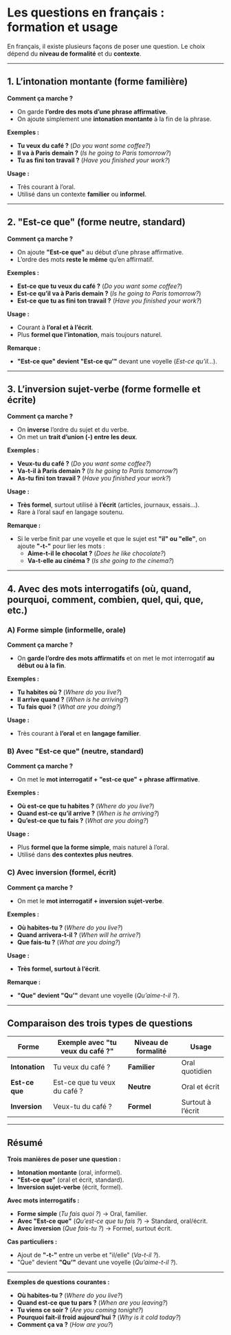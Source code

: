 # **Les questions en français : formation et usage**  

En français, il existe plusieurs façons de poser une question. Le choix dépend du **niveau de formalité** et du **contexte**.  

---

## **1. L’intonation montante (forme familière)**  

**Comment ça marche ?**  
- On garde **l’ordre des mots d’une phrase affirmative**.  
- On ajoute simplement une **intonation montante** à la fin de la phrase.  

**Exemples :**  
- **Tu veux du café ?** (*Do you want some coffee?*)  
- **Il va à Paris demain ?** (*Is he going to Paris tomorrow?*)  
- **Tu as fini ton travail ?** (*Have you finished your work?*)  

**Usage :**  
- Très courant à l’oral.  
- Utilisé dans un contexte **familier** ou **informel**.  

---

## **2. "Est-ce que" (forme neutre, standard)**  

**Comment ça marche ?**  
- On ajoute **"Est-ce que"** au début d’une phrase affirmative.  
- L’ordre des mots **reste le même** qu’en affirmatif.  

**Exemples :**  
- **Est-ce que tu veux du café ?** (*Do you want some coffee?*)  
- **Est-ce qu’il va à Paris demain ?** (*Is he going to Paris tomorrow?*)  
- **Est-ce que tu as fini ton travail ?** (*Have you finished your work?*)  

**Usage :**  
- Courant à **l’oral et à l’écrit**.  
- Plus **formel que l’intonation**, mais toujours naturel.  

**Remarque :**  
- **"Est-ce que" devient "Est-ce qu’"** devant une voyelle (*Est-ce qu’il...*).  

---

## **3. L’inversion sujet-verbe (forme formelle et écrite)**  

**Comment ça marche ?**  
- On **inverse** l’ordre du sujet et du verbe.  
- On met un **trait d’union (-) entre les deux**.  

**Exemples :**  
- **Veux-tu du café ?** (*Do you want some coffee?*)  
- **Va-t-il à Paris demain ?** (*Is he going to Paris tomorrow?*)  
- **As-tu fini ton travail ?** (*Have you finished your work?*)  

**Usage :**  
- **Très formel**, surtout utilisé à **l’écrit** (articles, journaux, essais...).  
- Rare à l’oral sauf en langage soutenu.  

**Remarque :**  
- Si le verbe finit par une voyelle et que le sujet est **"il" ou "elle"**, on ajoute **"-t-"** pour lier les mots :  
  - **Aime-t-il le chocolat ?** (*Does he like chocolate?*)  
  - **Va-t-elle au cinéma ?** (*Is she going to the cinema?*)  

---

## **4. Avec des mots interrogatifs (où, quand, pourquoi, comment, combien, quel, qui, que, etc.)**  

### **A) Forme simple (informelle, orale)**
**Comment ça marche ?**  
- On **garde l’ordre des mots affirmatifs** et on met le mot interrogatif **au début ou à la fin**.  

**Exemples :**  
- **Tu habites où ?** (*Where do you live?*)  
- **Il arrive quand ?** (*When is he arriving?*)  
- **Tu fais quoi ?** (*What are you doing?*)  

**Usage :**  
- Très courant à **l’oral** et en **langage familier**.  

### **B) Avec "Est-ce que" (neutre, standard)**
**Comment ça marche ?**  
- On met le **mot interrogatif + "est-ce que" + phrase affirmative**.  

**Exemples :**  
- **Où est-ce que tu habites ?** (*Where do you live?*)  
- **Quand est-ce qu’il arrive ?** (*When is he arriving?*)  
- **Qu’est-ce que tu fais ?** (*What are you doing?*)  

**Usage :**  
- Plus **formel que la forme simple**, mais naturel à l’oral.  
- Utilisé dans **des contextes plus neutres**.  

### **C) Avec inversion (formel, écrit)**
**Comment ça marche ?**  
- On met le **mot interrogatif + inversion sujet-verbe**.  

**Exemples :**  
- **Où habites-tu ?** (*Where do you live?*)  
- **Quand arrivera-t-il ?** (*When will he arrive?*)  
- **Que fais-tu ?** (*What are you doing?*)  

**Usage :**  
- **Très formel, surtout à l’écrit**.  

**Remarque :**  
- **"Que" devient "Qu’"** devant une voyelle (*Qu’aime-t-il ?*).  

---

## **Comparaison des trois types de questions**  

| **Forme** | **Exemple avec "tu veux du café ?"** | **Niveau de formalité** | **Usage** |
|-----------|--------------------------------|------------------|--------|
| **Intonation** | Tu veux du café ? | **Familier** | Oral quotidien |
| **Est-ce que** | Est-ce que tu veux du café ? | **Neutre** | Oral et écrit |
| **Inversion** | Veux-tu du café ? | **Formel** | Surtout à l’écrit |

---

## **Résumé**  

**Trois manières de poser une question :**  
- **Intonation montante** (oral, informel).  
- **"Est-ce que"** (oral et écrit, standard).  
- **Inversion sujet-verbe** (écrit, formel).  

**Avec mots interrogatifs :**  
- **Forme simple** (*Tu fais quoi ?*) → Oral, familier.  
- **Avec "Est-ce que"** (*Qu’est-ce que tu fais ?*) → Standard, oral/écrit.  
- **Avec inversion** (*Que fais-tu ?*) → Formel, surtout écrit.  

**Cas particuliers :**  
- Ajout de **"-t-"** entre un verbe et "il/elle" (*Va-t-il ?*).  
- "Que" devient **"Qu’"** devant une voyelle (*Qu’aime-t-il ?*).  

---

**Exemples de questions courantes :**  
- **Où habites-tu ?** (*Where do you live?*)  
- **Quand est-ce que tu pars ?** (*When are you leaving?*)  
- **Tu viens ce soir ?** (*Are you coming tonight?*)  
- **Pourquoi fait-il froid aujourd’hui ?** (*Why is it cold today?*)  
- **Comment ça va ?** (*How are you?*)  
